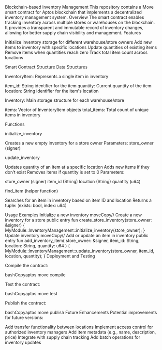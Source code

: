 Blockchain-based Inventory Management
This repository contains a Move smart contract for Aptos blockchain that implements a decentralized inventory management system.
Overview
The smart contract enables tracking inventory across multiple stores or warehouses on the blockchain. It provides a transparent and immutable record of inventory changes, allowing for better supply chain visibility and management.
Features

Initialize inventory storage for different warehouse/store owners
Add new items to inventory with specific locations
Update quantities of existing items
Remove items when quantities reach zero
Track total item count across locations

Smart Contract Structure
Data Structures

InventoryItem: Represents a single item in inventory

item_id: String identifier for the item
quantity: Current quantity of the item
location: String identifier for the item's location


Inventory: Main storage structure for each warehouse/store

items: Vector of InventoryItem objects
total_items: Total count of unique items in inventory



Functions

initialize_inventory

Creates a new empty inventory for a store owner
Parameters: store_owner (signer)


update_inventory

Updates quantity of an item at a specific location
Adds new items if they don't exist
Removes items if quantity is set to 0
Parameters:

store_owner (signer)
item_id (String)
location (String)
quantity (u64)




find_item (helper function)

Searches for an item in inventory based on item ID and location
Returns a tuple: (exists: bool, index: u64)



Usage Examples
Initialize a new inventory
moveCopy// Create a new inventory for a store
public entry fun create_store_inventory(store_owner: &signer) {
    MyModule::InventoryManagement::initialize_inventory(store_owner);
}
Update inventory
moveCopy// Add or update an item in inventory
public entry fun add_inventory_item(
    store_owner: &signer,
    item_id: String,
    location: String,
    quantity: u64
) {
    MyModule::InventoryManagement::update_inventory(store_owner, item_id, location, quantity);
}
Deployment and Testing

Compile the contract:

bashCopyaptos move compile

Test the contract:

bashCopyaptos move test

Publish the contract:

bashCopyaptos move publish
Future Enhancements
Potential improvements for future versions:

Add transfer functionality between locations
Implement access control for authorized inventory managers
Add item metadata (e.g., name, description, price)
Integrate with supply chain tracking
Add batch operations for inventory updates
